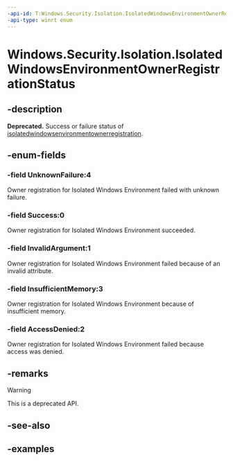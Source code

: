 ```yaml
---
-api-id: T:Windows.Security.Isolation.IsolatedWindowsEnvironmentOwnerRegistrationStatus
-api-type: winrt enum
---
```


<!-- Enumeration syntax.
public enum IsolatedWindowsEnvironmentOwnerRegistrationStatus : int 
-->

# Windows.Security.Isolation.IsolatedWindowsEnvironmentOwnerRegistrationStatus

## -description

**Deprecated.** Success or failure status of [isolatedwindowsenvironmentownerregistration](isolatedwindowsenvironmentownerregistration.md).

## -enum-fields

### -field UnknownFailure:4

Owner registration for Isolated Windows Environment failed with unknown failure.

### -field Success:0

Owner registration for Isolated Windows Environment succeeded.

### -field InvalidArgument:1

Owner registration for Isolated Windows Environment failed because of an invalid attribute.

### -field InsufficientMemory:3

Owner registration for Isolated Windows Environment because of insufficient memory.

### -field AccessDenied:2

Owner registration for Isolated Windows Environment failed because access was denied.

## -remarks

> [!WARNING]
> This is a deprecated API.

## -see-also

## -examples
